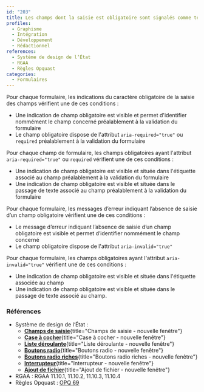 ```yaml
---
id: "203"
title: Les champs dont la saisie est obligatoire sont signalés comme tels.
profiles:
  - Graphisme
  - Intégration
  - Développement
  - Rédactionnel
references:
  - Système de design de l‘État
  - RGAA
  - Règles Opquast
categories:
  - Formulaires
---
```


Pour chaque formulaire, les indications du caractère obligatoire de la saisie des champs vérifient une de ces conditions :
* Une indication de champ obligatoire est visible et permet d'identifier nommément le champ concerné préalablement à la validation du formulaire
* Le champ obligatoire dispose de l'attribut `aria-required="true"` ou `required` préalablement à la validation du formulaire

Pour chaque champ de formulaire, les champs obligatoires ayant l'attribut `aria-required="true"` ou `required` vérifient une de ces conditions :
* Une indication de champ obligatoire est visible et située dans l'étiquette associé au champ préalablement à la validation du formulaire
* Une indication de champ obligatoire est visible et située dans le passage de texte associé au champ préalablement à la validation du formulaire

Pour chaque formulaire, les messages d’erreur indiquant l’absence de saisie d’un champ obligatoire vérifient une de ces conditions :
* Le message d’erreur indiquant l’absence de saisie d’un champ obligatoire est visible et permet d’identifier nommément le champ concerné
* Le champ obligatoire dispose de l'attribut `aria-invalid="true"`

Pour chaque formulaire, les champs obligatoires ayant l'attribut `aria-invalid="true"` vérifient une de ces conditions :
* Une indication de champ obligatoire est visible et située dans l'étiquette associée au champ
* Une indication de champ obligatoire est visible et située dans le passage de texte associé au champ.


### Références
* Système de design de l‘État :
  * [**Champs de saisie**](https://www.systeme-de-design.gouv.fr/elements-d-interface/composants/champ-de-saisie){title="Champs de saisie - nouvelle fenêtre"}
  * [**Case à cocher**](https://www.systeme-de-design.gouv.fr/elements-d-interface/composants/case-a-cocher){title="Case à cocher - nouvelle fenêtre"}
  * [**Liste déroulante**](https://www.systeme-de-design.gouv.fr/elements-d-interface/composants/liste-deroulante){title="Liste déroulante - nouvelle fenêtre"}
  * [**Boutons radio**](https://www.systeme-de-design.gouv.fr/elements-d-interface/composants/boutons-radio){title="Boutons radio - nouvelle fenêtre"}
  * [**Boutons radio riches**](hhttps://www.systeme-de-design.gouv.fr/elements-d-interface/composants/boutons-radio-riches){title="Boutons radio riches  - nouvelle fenêtre"}
  * [**Interrupteur**](https://www.systeme-de-design.gouv.fr/elements-d-interface/composants/interrupteur){title="Interrupteur - nouvelle fenêtre"}
  * [**Ajout de fichier**](https://www.systeme-de-design.gouv.fr/elements-d-interface/composants/ajout-de-fichier){title="Ajout de fichier - nouvelle fenêtre"}
* RGAA : RGAA 11.10.1, 11.10.2, 11.10.3, 11.10.4
* Règles Opquast : [OPQ 69](https://checklists.opquast.com/fr/assurance-qualite-web/letiquette-de-chaque-champ-de-formulaire-indique-si-la-saisie-est-obligatoire)
